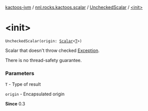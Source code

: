 [kactoos-jvm](../../index.md) / [nnl.rocks.kactoos.scalar](../index.md) / [UncheckedScalar](index.md) / [&lt;init&gt;](./-init-.md)

# &lt;init&gt;

`UncheckedScalar(origin: `[`Scalar`](../../nnl.rocks.kactoos/-scalar/index.md)`<`[`T`](index.md#T)`>)`

Scalar that doesn't throw checked [Exception](https://kotlinlang.org/api/latest/jvm/stdlib/kotlin/-exception/index.html).

There is no thread-safety guarantee.

### Parameters

`T` - Type of result

`origin` - Encapsulated origin

**Since**
0.3


